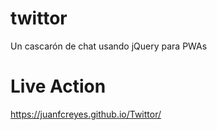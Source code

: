 # twittor

Un cascarón de chat usando jQuery para PWAs

# Live Action
https://juanfcreyes.github.io/Twittor/